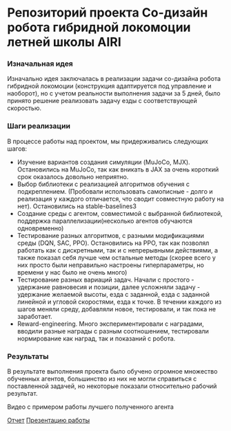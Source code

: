 # Репозиторий проекта Со-дизайн робота гибридной локомоции летней школы AIRI
### Изначальная идея
Изначально идея заключалась в реализации задачи со-дизайна робота гибридной локомоции (конструкция адаптируется под управление и наоборот), но с учетом реальности выполнения задачи за 5 дней, было принято решение реализовать задачу езды с соответствующей скоростью.


### Шаги реализации
В процессе работы над проектом, мы придерживались следующих шагов:
- Изучение вариантов создания симуляции (MuJoCo, MJX). Остановились на MuJoCo, так как вникать в JAX за очень короткий срок оказалось довольно неприятно.
- Выбор библиотеки с реализацией алгоритмов обучения с подкреплением. (Пробовали использовать самописные - долго и реализация у каждого отличается, что сводит совместную работу на нет). Остановились на stable-baselines3
- Создание среды с агентом, совместимой с выбранной библиотекой, поддержка параллелизации(несколько агентов обучаются одновременно)
- Тестирование разных алгоритмов, с разными модификациями среды (DQN, SAC, PPO). Остановились на PPO, так как позволял работать как с дискретными, так и с непрерывными действиями, а также показал себя лучше чем остальные методы (скорее всего у них просто были неправильно настроены гиперпараметры, но времени у нас было не очень много)
- Тестирование разных вариаций задач. Начали с простого - удержание равновесия и позиции, далее усложняли задачу - удержание желаемой высоты, езда с заданной, езда с заданной линейной и угловой скоростями, езда к точке. В течении каждого из шагов меняли среду, добавляли новое, тестировали, и так пока не заработает.
- Reward-engineering. Много экспериментировали с наградами, вводили разные награды с разным соотношением, тестировали нормирование как наград, так и показаний с робота.


### Результаты
В результате выполнения проекта было обучено огромное множество обученных агентов, большинство из них не могли справиться с поставленной задачей, но некоторые показали относительно рабочий результат. 


Видео с примером работы лучшего полученного агента

[Отчет](https://docs.google.com/document/d/1tdW2XGwlyqLLGHqRc42NOWkJK84U0Exm723ULfpPi38/edit?usp=sharing)
[Презентацию работы](https://docs.google.com/presentation/d/1jtNIakRO1FqaYClxj6sjHEq2X0mII-rKI4AufXIBggU/edit?usp=sharing)
